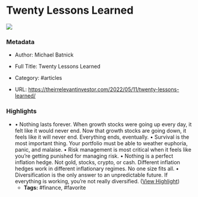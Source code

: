 # Twenty Lessons Learned

![](https://theirrelevantinvestor.com/wp-content/uploads/2022/05/Screen-Shot-2022-05-11-at-11.38.35-AM.png)

### Metadata

- Author: Michael Batnick
- Full Title: Twenty Lessons Learned
- Category: #articles


- URL: https://theirrelevantinvestor.com/2022/05/11/twenty-lessons-learned/

### Highlights

- • Nothing lasts forever. When growth stocks were going up every day, it felt like it would never end. Now that growth stocks are going down, it feels like it will never end. Everything ends, eventually.
  • Survival is the most important thing. Your portfolio must be able to weather euphoria, panic, and malaise.
  • Risk management is most critical when it feels like you’re getting punished for managing risk.
  • Nothing is a perfect inflation hedge. Not gold, stocks, crypto, or cash. Different inflation hedges work in different inflationary regimes. No one size fits all.
  • Diversification is the only answer to an unpredictable future. If everything is working, you’re not really diversified. ([View Highlight](https://read.readwise.io/read/01gkm4wxandmcngde4zaz7azdb))
    - **Tags:** #finance, #favorite
